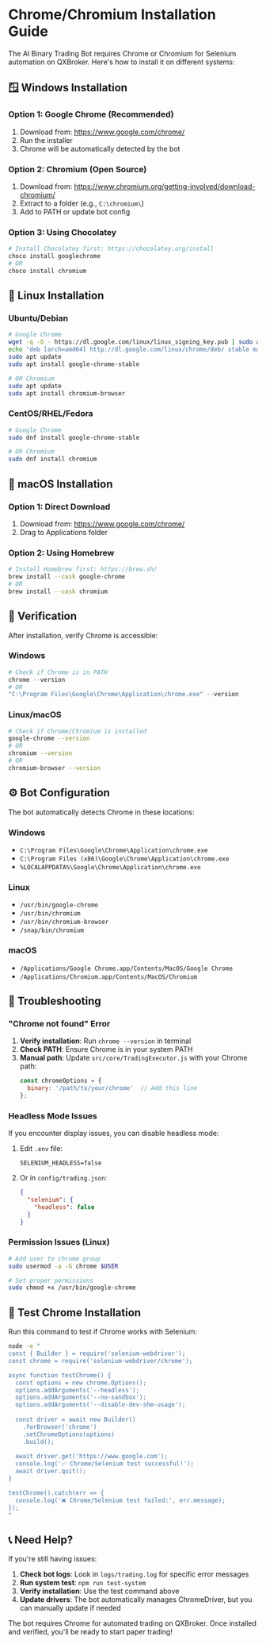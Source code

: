 # Chrome/Chromium Installation Guide

The AI Binary Trading Bot requires Chrome or Chromium for Selenium automation on QXBroker. Here's how to install it on different systems:

## 🪟 **Windows Installation**

### Option 1: Google Chrome (Recommended)
1. Download from: https://www.google.com/chrome/
2. Run the installer
3. Chrome will be automatically detected by the bot

### Option 2: Chromium (Open Source)
1. Download from: https://www.chromium.org/getting-involved/download-chromium/
2. Extract to a folder (e.g., `C:\chromium\`)
3. Add to PATH or update bot config

### Option 3: Using Chocolatey
```powershell
# Install Chocolatey first: https://chocolatey.org/install
choco install googlechrome
# OR
choco install chromium
```

## 🐧 **Linux Installation**

### Ubuntu/Debian
```bash
# Google Chrome
wget -q -O - https://dl.google.com/linux/linux_signing_key.pub | sudo apt-key add -
echo "deb [arch=amd64] http://dl.google.com/linux/chrome/deb/ stable main" | sudo tee /etc/apt/sources.list.d/google-chrome.list
sudo apt update
sudo apt install google-chrome-stable

# OR Chromium
sudo apt update
sudo apt install chromium-browser
```

### CentOS/RHEL/Fedora
```bash
# Google Chrome
sudo dnf install google-chrome-stable

# OR Chromium
sudo dnf install chromium
```

## 🍎 **macOS Installation**

### Option 1: Direct Download
1. Download from: https://www.google.com/chrome/
2. Drag to Applications folder

### Option 2: Using Homebrew
```bash
# Install Homebrew first: https://brew.sh/
brew install --cask google-chrome
# OR
brew install --cask chromium
```

## 🔧 **Verification**

After installation, verify Chrome is accessible:

### Windows
```powershell
# Check if Chrome is in PATH
chrome --version
# OR
"C:\Program Files\Google\Chrome\Application\chrome.exe" --version
```

### Linux/macOS
```bash
# Check if Chrome/Chromium is installed
google-chrome --version
# OR
chromium --version
# OR
chromium-browser --version
```

## ⚙️ **Bot Configuration**

The bot automatically detects Chrome in these locations:

### Windows
- `C:\Program Files\Google\Chrome\Application\chrome.exe`
- `C:\Program Files (x86)\Google\Chrome\Application\chrome.exe`
- `%LOCALAPPDATA%\Google\Chrome\Application\chrome.exe`

### Linux
- `/usr/bin/google-chrome`
- `/usr/bin/chromium`
- `/usr/bin/chromium-browser`
- `/snap/bin/chromium`

### macOS
- `/Applications/Google Chrome.app/Contents/MacOS/Google Chrome`
- `/Applications/Chromium.app/Contents/MacOS/Chromium`

## 🚨 **Troubleshooting**

### "Chrome not found" Error
1. **Verify installation**: Run `chrome --version` in terminal
2. **Check PATH**: Ensure Chrome is in your system PATH
3. **Manual path**: Update `src/core/TradingExecutor.js` with your Chrome path:
   ```javascript
   const chromeOptions = {
     binary: '/path/to/your/chrome'  // Add this line
   };
   ```

### Headless Mode Issues
If you encounter display issues, you can disable headless mode:

1. Edit `.env` file:
   ```
   SELENIUM_HEADLESS=false
   ```

2. Or in `config/trading.json`:
   ```json
   {
     "selenium": {
       "headless": false
     }
   }
   ```

### Permission Issues (Linux)
```bash
# Add user to chrome group
sudo usermod -a -G chrome $USER

# Set proper permissions
sudo chmod +x /usr/bin/google-chrome
```

## 🧪 **Test Chrome Installation**

Run this command to test if Chrome works with Selenium:

```bash
node -e "
const { Builder } = require('selenium-webdriver');
const chrome = require('selenium-webdriver/chrome');

async function testChrome() {
  const options = new chrome.Options();
  options.addArguments('--headless');
  options.addArguments('--no-sandbox');
  options.addArguments('--disable-dev-shm-usage');
  
  const driver = await new Builder()
    .forBrowser('chrome')
    .setChromeOptions(options)
    .build();
    
  await driver.get('https://www.google.com');
  console.log('✅ Chrome/Selenium test successful!');
  await driver.quit();
}

testChrome().catch(err => {
  console.log('❌ Chrome/Selenium test failed:', err.message);
});
"
```

## 📞 **Need Help?**

If you're still having issues:

1. **Check bot logs**: Look in `logs/trading.log` for specific error messages
2. **Run system test**: `npm run test-system`
3. **Verify installation**: Use the test command above
4. **Update drivers**: The bot automatically manages ChromeDriver, but you can manually update if needed

The bot requires Chrome for automated trading on QXBroker. Once installed and verified, you'll be ready to start paper trading!
